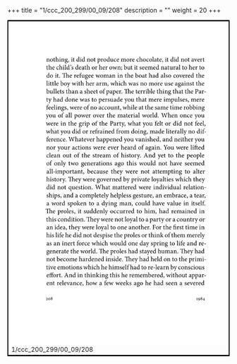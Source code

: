 +++
title = "1/ccc_200_299/00_09/208"
description = ""
weight = 20
+++

<table style="border:2px solid black;max-width:800px;max-height:800px;" 
><tr><td><img class="center-fit-jpg"
src="/jpg_/out_jpg_1984__208.jpg"  >1/ccc_200_299/00_09/208</img></td></tr></table>